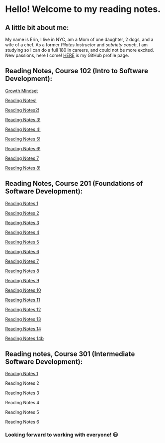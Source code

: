 # Hello! Welcome to my reading notes.

## A little bit about me:

 My name is Erin, I live in NYC, am a Mom of one daughter, 2 dogs, and a wife of a chef. As a former *Pilates Instructor* and *sobriety coach*, I am studying so I can do a full 180 in careers, and could not be more excited. New passions, here I come! [HERE](https://github.com/ErinRanta) is my GitHub profile page.
 
 ## Reading Notes, Course 102 (Intro to Software Development):
 
[Growth Mindset](Growth-Mindset.md)

[Reading Notes!](reading-notes2.md)

[Reading Notes2!](RNotes#2.md)

[Reading Notes 3!](Reading-Notes3.md)

[Reading Notes 4!](Reading-Notes4.md)

[Reading Notes 5!](Reading-Notes5.md)

[Reading Notes 6!](Reading-Notes6.md)

[Reading Notes 7](Reading-Notes7.md)

[Reading Notes 8!](Reading-Notes8.md)

## Reading Notes, Course 201 (Foundations of Software Development):

[Reading Notes 1](RN2011.md)           

[Reading Notes 2](RN2012.md)          

[Reading Notes 3](RN2013.md)          

[Reading Notes 4](RN2014.md)

[Reading Notes 5](RN2015.md)         

[Reading Notes 6](RN2016.md)          

[Reading Notes 7](RN2017.md)           

[Reading Notes 8](RN2018.md)          
           
[Reading Notes 9](RN2019.md)           
           
[Reading Notes 10](RN20110.md)

[Reading Notes 11](N20111.md)

[Reading Notes 12](RN20112.md)

[Reading Notes 13](RN20113.md)

[Reading Notes 14](RN20114.md)
           
[Reading Notes 14b](RN20114b.md)

## Reading notes, Course 301 (Intermediate Software Development):

[Reading Notes 1](301RN01.md)

Reading Notes 2

Reading Notes 3

Reading Notes 4

Reading Notes 5

Reading Notes 6
           
           
          











### Looking forward to working with everyone! 😃






